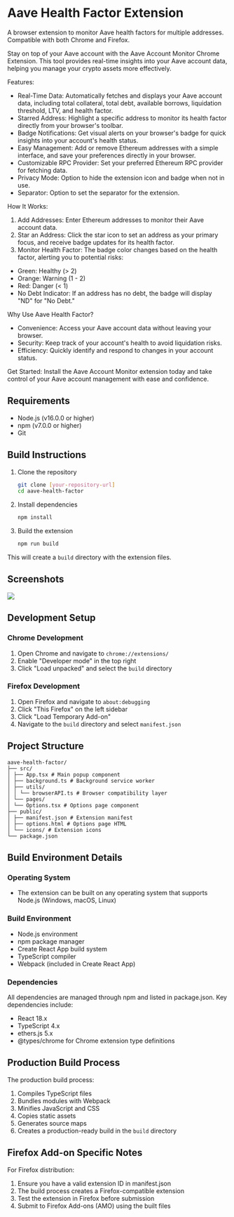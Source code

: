 # Aave Health Factor Extension
A browser extension to monitor Aave health factors for multiple addresses. Compatible with both Chrome and Firefox.

Stay on top of your Aave account with the Aave Account Monitor Chrome Extension. This tool provides real-time insights into your Aave account data, helping you manage your crypto assets more effectively.

Features:
* Real-Time Data: Automatically fetches and displays your Aave account data, including total collateral, total debt, available borrows, liquidation threshold, LTV, and health factor.
* Starred Address: Highlight a specific address to monitor its health factor directly from your browser's toolbar.
* Badge Notifications: Get visual alerts on your browser's badge for quick insights into your account's health status.
* Easy Management: Add or remove Ethereum addresses with a simple interface, and save your preferences directly in your browser.
* Customizable RPC Provider: Set your preferred Ethereum RPC provider for fetching data.
* Privacy Mode: Option to hide the extension icon and badge when not in use.
* Separator: Option to set the separator for the extension.

How It Works:
1. Add Addresses: Enter Ethereum addresses to monitor their Aave account data.
2. Star an Address: Click the star icon to set an address as your primary focus, and receive badge updates for its health factor.
3. Monitor Health Factor: The badge color changes based on the health factor, alerting you to potential risks:
* Green: Healthy (> 2)
* Orange: Warning (1 - 2)
* Red: Danger (< 1)
* No Debt Indicator: If an address has no debt, the badge will display "ND" for "No Debt."

Why Use Aave Health Factor?
* Convenience: Access your Aave account data without leaving your browser.
* Security: Keep track of your account's health to avoid liquidation risks.
* Efficiency: Quickly identify and respond to changes in your account status.

Get Started:
Install the Aave Account Monitor extension today and take control of your Aave account management with ease and confidence.

## Requirements

- Node.js (v16.0.0 or higher)
- npm (v7.0.0 or higher)
- Git

## Build Instructions

1. Clone the repository
   ```bash
   git clone [your-repository-url]
   cd aave-health-factor
   ```


2. Install dependencies
   ```bash
   npm install
   ```

3. Build the extension
   ```bash
   npm run build
   ```

This will create a `build` directory with the extension files.

## Screenshots

![](https://github.com/user-attachments/assets/3cf5fe5e-81c1-48ce-b58a-8c3b80d56cc2)

## Development Setup

### Chrome Development
1. Open Chrome and navigate to `chrome://extensions/`
2. Enable "Developer mode" in the top right
3. Click "Load unpacked" and select the `build` directory

### Firefox Development
1. Open Firefox and navigate to `about:debugging`
2. Click "This Firefox" on the left sidebar
3. Click "Load Temporary Add-on"
4. Navigate to the `build` directory and select `manifest.json`

## Project Structure

```
aave-health-factor/
├── src/
│ ├── App.tsx # Main popup component
│ ├── background.ts # Background service worker
│ ├── utils/
│ │ └── browserAPI.ts # Browser compatibility layer
│ └── pages/
│ └── Options.tsx # Options page component
├── public/
│ ├── manifest.json # Extension manifest
│ ├── options.html # Options page HTML
│ └── icons/ # Extension icons
└── package.json
```


## Build Environment Details

### Operating System
- The extension can be built on any operating system that supports Node.js (Windows, macOS, Linux)

### Build Environment
- Node.js environment
- npm package manager
- Create React App build system
- TypeScript compiler
- Webpack (included in Create React App)

### Dependencies
All dependencies are managed through npm and listed in package.json. Key dependencies include:
- React 18.x
- TypeScript 4.x
- ethers.js 5.x
- @types/chrome for Chrome extension type definitions

## Production Build Process

The production build process:
1. Compiles TypeScript files
2. Bundles modules with Webpack
3. Minifies JavaScript and CSS
4. Copies static assets
5. Generates source maps
6. Creates a production-ready build in the `build` directory

## Firefox Add-on Specific Notes

For Firefox distribution:
1. Ensure you have a valid extension ID in manifest.json
2. The build process creates a Firefox-compatible extension
3. Test the extension in Firefox before submission
4. Submit to Firefox Add-ons (AMO) using the built files
